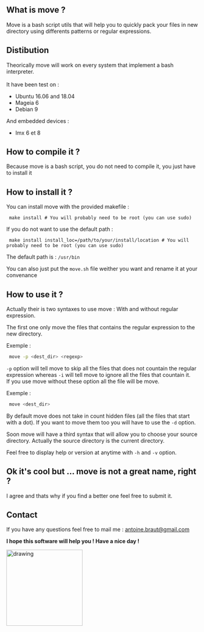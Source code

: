 ## What is move ? ##

Move is a bash script utils that will help you to quickly pack your files in new directory using differents patterns or regular expressions.

## Distibution ##

Theorically move will work on every system that implement a bash interpreter. <br>
<br>
It have been test on : <br>
* Ubuntu 16.06 and 18.04
* Mageia 6 
* Debian 9

And embedded devices :

* Imx 6 et 8

## How to compile it ? ##

Because move is a bash script, you do not need to compile it, you just have to install it

## How to install it ? ##

You can install move with the provided makefile :
```make
 make install # You will probably need to be root (you can use sudo)
```
If you do not want to use the default path :
```make
 make install install_loc=/path/to/your/install/location # You will probably need to be root (you can use sudo)
```
The default path is : `/usr/bin`

You can also just put the `move.sh` file weither you want and rename it at your convenance

## How to use it ? ##

Actually their is two syntaxes to use move : With and without regular expression.

The first one only move the files that contains the regular expression to the new directory.

 Exemple :
 ```sh
  move -p <dest_dir> <regexp>
 ```
 `-p` option will tell move to skip all the files that does not countain the regular expression
 whereas `-i` will tell move to ignore all the files that countain it.<br>
 If you use move without these option all the file will be move.
 
 Exemple :
```sh
 move <dest_dir>
```
By default move does not take in count hidden files (all the files that start with a dot). If you want to move them too
you will have to use the `-d` option.

Soon move will have a third syntax that will allow you to choose your source directory. Actually the source directory is the current directory.

Feel free to display help or version at anytime with `-h` and `-v` option.

## Ok it's cool but ... move is not a great name, right ? ##

I agree and thats why if you find a better one feel free to submit it.

## Contact ##

If you have any questions feel free to mail me : <antoine.braut@gmail.com>

<b>I hope this software will help you ! Have a nice day !</b>

<img src="https://images.ecosia.org/x8hEzRW0N0B1oHUTXqREorZ73aE=/0x390/smart/https%3A%2F%2Fcdn170.picsart.com%2Fupscale-241091004033212.png%3Fr1024x1024" alt="drawing" width="200"/>
